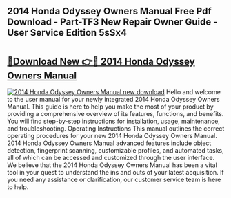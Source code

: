 ## 2014 Honda Odyssey Owners Manual Free Pdf Download - Part-TF3 New Repair Owner Guide - User Service Edition 5sSx4

# <h2><a href="http://bc39047.oget.top/?id=2014+Honda+Odyssey+Owners+Manual">🔗Download New 👉🔴 2014 Honda Odyssey Owners Manual</a></h2>

[![2014 Honda Odyssey Owners Manual new download](https://i.imgur.com/5g1atiW.png)](http://bc39047.oget.top/?id=2014+Honda+Odyssey+Owners+Manual)
Hello and welcome to the user manual for your newly integrated 2014 Honda Odyssey Owners Manual. This guide is here to help you make the most of your product by providing a comprehensive overview of its features, functions, and benefits. You will find step-by-step instructions for installation, usage, maintenance, and troubleshooting. Operating Instructions This manual outlines the correct operating procedures for your new 2014 Honda Odyssey Owners Manual. 2014 Honda Odyssey Owners Manual advanced features include object detection, fingerprint scanning, customizable profiles, and automated tasks, all of which can be accessed and customized through the user interface. We believe that the 2014 Honda Odyssey Owners Manual has been a vital tool in your quest to understand the ins and outs of your latest acquisition. If you need any assistance or clarification, our customer service team is here to help.
